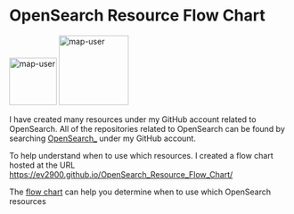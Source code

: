 # OpenSearch Resource Flow Chart

 <img width="85" alt="map-user" src="https://img.shields.io/badge/views-571-green"> <img width="125" alt="map-user" src="https://img.shields.io/badge/unique visits-215-green">

I have created many resources under my GitHub account related to OpenSearch. All of the repositories related to OpenSearch can be found by searching [OpenSearch_](https://github.com/ev2900?tab=repositories&q=OpenSearch_&type=&language=&sort=) under my GitHub account.

To help understand when to use which resources. I created a flow chart hosted at the URL https://ev2900.github.io/OpenSearch_Resource_Flow_Chart/

The [flow chart](https://ev2900.github.io/OpenSearch_Resource_Flow_Chart/) can help you determine when to use which OpenSearch resources
